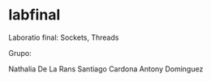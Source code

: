 # labfinal
Laboratio final: Sockets, Threads

Grupo:

Nathalia De La Rans
Santiago Cardona
Antony Dominguez

